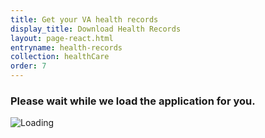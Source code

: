 ```yaml
---
title: Get your VA health records
display_title: Download Health Records
layout: page-react.html
entryname: health-records
collection: healthCare
order: 7
---
```


<div id="main">
  <div class="section">
    <div id="react-root">
      <div class="loading-message">
        <h3>Please wait while we load the application for you.</h3>
        <img src="/img/preloader-primary-darkest.gif" alt="Loading">
      </div>
    </div>
  </div>
</div>
